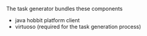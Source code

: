 The task generator bundles these components
* java hobbit platform client
* virtuoso (required for the task generation process)

